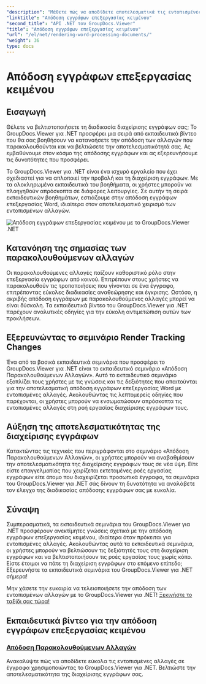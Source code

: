 ```yaml
---
"description": "Μάθετε πώς να αποδίδετε αποτελεσματικά τις εντοπισμένες αλλαγές σε έγγραφα επεξεργασίας Word χρησιμοποιώντας το GroupDocs.Viewer για .NET. Βελτιώστε τις δεξιότητές σας στη διαχείριση εγγράφων."
"linktitle": "Απόδοση εγγράφων επεξεργασίας κειμένου"
"second_title": "API .NET του GroupDocs.Viewer"
"title": "Απόδοση εγγράφων επεξεργασίας κειμένου"
"url": "/el/net/rendering-word-processing-documents/"
"weight": 36
type: docs
---
```

# Απόδοση εγγράφων επεξεργασίας κειμένου


## Εισαγωγή

Θέλετε να βελτιστοποιήσετε τη διαδικασία διαχείρισης εγγράφων σας; Το GroupDocs.Viewer για .NET προσφέρει μια σειρά από εκπαιδευτικά βίντεο που θα σας βοηθήσουν να κατανοήσετε την απόδοση των αλλαγών που παρακολουθούνται και να βελτιώσετε την αποτελεσματικότητά σας. Ας εμβαθύνουμε στον κόσμο της απόδοσης εγγράφων και ας εξερευνήσουμε τις δυνατότητες που προσφέρει.

Το GroupDocs.Viewer για .NET είναι ένα ισχυρό εργαλείο που έχει σχεδιαστεί για να απλοποιεί την προβολή και τη διαχείριση εγγράφων. Με τα ολοκληρωμένα εκπαιδευτικά του βοηθήματα, οι χρήστες μπορούν να πλοηγηθούν απρόσκοπτα σε διάφορες λειτουργίες. Σε αυτήν τη σειρά εκπαιδευτικών βοηθημάτων, εστιάζουμε στην απόδοση εγγράφων επεξεργασίας Word, ιδιαίτερα στον αποτελεσματικό χειρισμό των εντοπισμένων αλλαγών.

![Απόδοση εγγράφων επεξεργασίας κειμένου με το GroupDocs.Viewer .NET](/viewer/rendering-word-processing-documents/image.png)

## Κατανόηση της σημασίας των παρακολουθούμενων αλλαγών

Οι παρακολουθούμενες αλλαγές παίζουν καθοριστικό ρόλο στην επεξεργασία εγγράφων από κοινού. Επιτρέπουν στους χρήστες να παρακολουθούν τις τροποποιήσεις που γίνονται σε ένα έγγραφο, επιτρέποντας εύκολες διαδικασίες αναθεώρησης και έγκρισης. Ωστόσο, η ακριβής απόδοση εγγράφων με παρακολουθούμενες αλλαγές μπορεί να είναι δύσκολη. Τα εκπαιδευτικά βίντεο του GroupDocs.Viewer για .NET παρέχουν αναλυτικές οδηγίες για την εύκολη αντιμετώπιση αυτών των προκλήσεων.

## Εξερευνώντας το σεμινάριο Render Tracking Changes

Ένα από τα βασικά εκπαιδευτικά σεμινάρια που προσφέρει το GroupDocs.Viewer για .NET είναι το εκπαιδευτικό σεμινάριο «Απόδοση Παρακολουθούμενων Αλλαγών». Αυτό το εκπαιδευτικό σεμινάριο εξοπλίζει τους χρήστες με τις γνώσεις και τις δεξιότητες που απαιτούνται για την αποτελεσματική απόδοση εγγράφων επεξεργασίας Word με εντοπισμένες αλλαγές. Ακολουθώντας τις λεπτομερείς οδηγίες που παρέχονται, οι χρήστες μπορούν να ενσωματώσουν απρόσκοπτα τις εντοπισμένες αλλαγές στη ροή εργασίας διαχείρισης εγγράφων τους.

## Αύξηση της αποτελεσματικότητας της διαχείρισης εγγράφων

Κατακτώντας τις τεχνικές που περιγράφονται στο σεμινάριο «Απόδοση Παρακολουθούμενων Αλλαγών», οι χρήστες μπορούν να αναβαθμίσουν την αποτελεσματικότητα της διαχείρισης εγγράφων τους σε νέα ύψη. Είτε είστε επαγγελματίας που χειρίζεται εκτεταμένες ροές εργασίας εγγράφων είτε άτομο που διαχειρίζεται προσωπικά έγγραφα, τα σεμινάρια του GroupDocs.Viewer για .NET σάς δίνουν τη δυνατότητα να αναλάβετε τον έλεγχο της διαδικασίας απόδοσης εγγράφων σας με ευκολία.

## Σύναψη

Συμπερασματικά, τα εκπαιδευτικά σεμινάρια του GroupDocs.Viewer για .NET προσφέρουν ανεκτίμητες γνώσεις σχετικά με την απόδοση εγγράφων επεξεργασίας κειμένου, ιδιαίτερα όταν πρόκειται για εντοπισμένες αλλαγές. Ακολουθώντας αυτά τα εκπαιδευτικά σεμινάρια, οι χρήστες μπορούν να βελτιώσουν τις δεξιότητές τους στη διαχείριση εγγράφων και να βελτιστοποιήσουν τις ροές εργασίας τους χωρίς κόπο. Είστε έτοιμοι να πάτε τη διαχείριση εγγράφων στο επόμενο επίπεδο; Εξερευνήστε τα εκπαιδευτικά σεμινάρια του GroupDocs.Viewer για .NET σήμερα!

Μην χάσετε την ευκαιρία να τελειοποιήσετε την απόδοση των εντοπισμένων αλλαγών με το GroupDocs.Viewer για .NET! [Ξεκινήστε το ταξίδι σας τώρα!](./render-tracked-changes/)
## Εκπαιδευτικά βίντεο για την απόδοση εγγράφων επεξεργασίας κειμένου
### [Απόδοση Παρακολουθούμενων Αλλαγών](./render-tracked-changes/)
Ανακαλύψτε πώς να αποδίδετε εύκολα τις εντοπισμένες αλλαγές σε έγγραφα χρησιμοποιώντας το GroupDocs.Viewer για .NET. Βελτιώστε την αποτελεσματικότητα της διαχείρισης εγγράφων σας.
